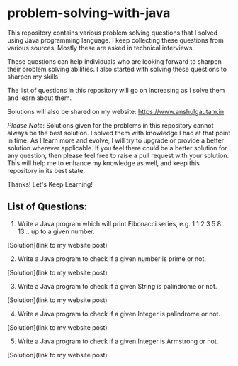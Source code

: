 # problem-solving-with-java

This repository contains various problem solving questions that I solved using Java programming language. I keep collecting these questions from various sources.
Mostly these are asked in technical interviews.

These questions can help individuals who are looking forward to sharpen their problem solving abilities. I also started with solving these questions to sharpen my skills.

The list of questions in this repository will go on increasing as I solve them and learn about them.

Solutions will also be shared on my website: https://www.anshulgautam.in

_Please Note_: Solutions given for the problems in this repository cannot always be the best solution. I solved them with knowledge I had at that point in time. As I learn more and evolve, I will try to upgrade or provide a better solution wherever applicable. If you feel there could be a better solution for any question, then please feel free to raise a pull request with your solution. This will help me to enhance my knowledge as well, and keep this repository in its best state.

Thanks! Let's Keep Learning!

## List of Questions:

1. Write a Java program which will print Fibonacci series, e.g. 1 1 2 3 5 8 13... up to a given number.

[Solution](link to my website post)

2. Write a Java program to check if a given number is prime or not.

[Solution](link to my website post)

3. Write a Java program to check if a given String is palindrome or not.

[Solution](link to my website post)

4. Write a Java program to check if a given Integer is palindrome or not.

[Solution](link to my website post)

5. Write a Java program to check if a given Integer is Armstrong or not.

[Solution](link to my website post)